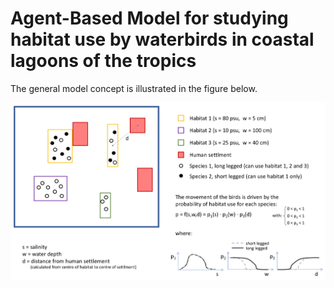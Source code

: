 # Agent-Based Model for studying habitat use by waterbirds in coastal lagoons of the tropics


The general model concept is illustrated in the figure below.

<p align="center">
  <img src="concept_1v.png" width="650">
</p>

